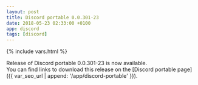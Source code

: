 ```yaml
---
layout: post
title: Discord portable 0.0.301-23
date: 2018-05-23 02:33:00 +0100
app: discord
tags: [discord]
---
```

{% include vars.html %}

Release of Discord portable 0.0.301-23 is now available.<br />
You can find links to download this release on the [Discord portable page]({{ var_seo_url | append: '/app/discord-portable' }}).